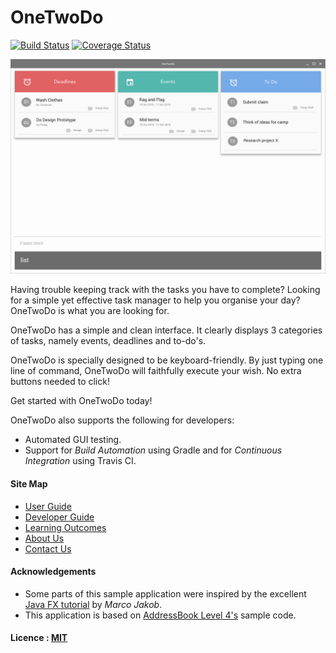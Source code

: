 # OneTwoDo

[![Build Status](https://travis-ci.org/CS2103JAN2017-F14-B1/main.svg?branch=master)](https://travis-ci.org/CS2103JAN2017-F14-B1/main)
[![Coverage Status](https://coveralls.io/repos/github/CS2103JAN2017-F14-B1/main/badge.svg?branch=master)](https://coveralls.io/github/CS2103JAN2017-F14-B1/main?branch=master)

<img src="docs/images/Ui.png" width="600"><br>

Having trouble keeping track with the tasks you have to complete? Looking for a simple yet effective task manager to help you organise your day? OneTwoDo is what you are looking for.

OneTwoDo has a simple and clean interface. It clearly displays 3 categories of tasks, namely events, deadlines and to-do's. 

OneTwoDo is specially designed to be keyboard-friendly. By just typing one line of command, OneTwoDo will faithfully execute your wish. No extra buttons needed to click!

Get started with OneTwoDo today!

OneTwoDo also supports the following for developers:
* Automated GUI testing.
* Support for *Build Automation* using Gradle and for *Continuous Integration* using Travis CI.

#### Site Map
* [User Guide](https://cs2103jan2017-f14-b1.github.io/main/UserGuide.html)
* [Developer Guide](https://cs2103jan2017-f14-b1.github.io/main/DeveloperGuide.html)
* [Learning Outcomes](docs/LearningOutcomes.md)
* [About Us](docs/AboutUs.md)
* [Contact Us](docs/ContactUs.md)


#### Acknowledgements

* Some parts of this sample application were inspired by the excellent
  [Java FX tutorial](http://code.makery.ch/library/javafx-8-tutorial/) by *Marco Jakob*.
* This application is based on [AddressBook Level 4's](https://github.com/nus-cs2103-AY1617S2/addressbook-level4/) sample code.

#### Licence : [MIT](LICENSE)
